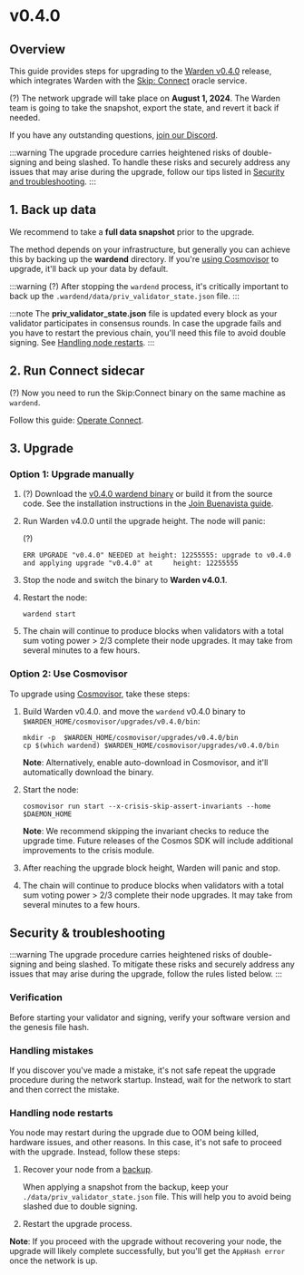 ﻿---
sidebar_position: 1
---

# v0.4.0

## Overview

This guide provides steps for upgrading to the [Warden v0.4.0](https://github.com/warden-protocol/wardenprotocol/releases/tag/v0.4.0) release, which integrates Warden with the [Skip: Connect](https://docs.skip.build/connect/introduction) oracle service.

(?) The network upgrade will take place on **August 1, 2024**. The Warden team is going to take the snapshot, export the state, and revert it back if needed.

If you have any outstanding questions, [join our Discord](https://discord.com/invite/warden).

:::warning
The upgrade procedure carries heightened risks of double-signing and being slashed. To handle these risks and securely address any issues that may arise during the upgrade, follow our tips listed in [Security and troubleshooting](#security-troubleshooting).
:::

## 1. Back up data

We recommend to take a **full data snapshot** prior to the upgrade.

The method depends on your infrastructure, but generally you can achieve this by backing up the **wardend** directory. If you're [using Cosmovisor](#option-2-use-cosmovisor) to upgrade, it'll back up your data by default.

:::warning
(?) After stopping the `wardend` process, it's critically important to back up the `.wardend/data/priv_validator_state.json` file.
:::

:::note
The **priv_validator_state.json**  file is updated every block as your validator participates in consensus rounds. In case the upgrade fails and you have to restart the previous chain, you'll need this file to avoid double signing. See [Handling node restarts](#handling-node-restarts).
:::

## 2. Run Connect sidecar

(?) Now you need to run the Skip:Connect binary on the same machine as `wardend`.

Follow this guide: [Operate Connect](/operate-a-node/operate-connect).

## 3. Upgrade

### Option 1: Upgrade manually

1. (?) Download the [v0.4.0 wardend binary](https://github.com/warden-protocol/wardenprotocol/releases/tag/v0.4.0) or build it from the source code. See the installation instructions in the [Join Buenavista guide](/operate-a-node/buenavista-testnet/join-buenavista#1-install).

2. Run Warden v4.0.0 until the upgrade height. The node will panic:

    (?)
    
    ```shell
    ERR UPGRADE "v0.4.0" NEEDED at height: 12255555: upgrade to v0.4.0 and applying upgrade "v0.4.0" at     height: 12255555
    ```
3. Stop the node and switch the binary to **Warden v4.0.1**.

4. Restart the node:  

    ```
    wardend start
    ```

5. The chain will continue to produce blocks when validators with a total sum voting power > 2/3 complete their node upgrades. It may take from several minutes to a few hours.

### Option 2: Use Cosmovisor

To upgrade using [Cosmovisor](https://pkg.go.dev/cosmossdk.io/tools/cosmovisor), take these steps:

1. Build Warden v0.4.0. and move the `wardend` v0.4.0 binary to `$WARDEN_HOME/cosmovisor/upgrades/v0.4.0/bin`:
    
    ```shell
    mkdir -p  $WARDEN_HOME/cosmovisor/upgrades/v0.4.0/bin
    cp $(which wardend) $WARDEN_HOME/cosmovisor/upgrades/v0.4.0/bin
    ```

    **Note**: Alternatively, enable auto-download in Cosmovisor, and it'll automatically download the binary.

2. Start the node:

    ```shell
    cosmovisor run start --x-crisis-skip-assert-invariants --home $DAEMON_HOME
    ```
    
    **Note**: We recommend skipping the invariant checks to reduce the upgrade time. Future releases of the Cosmos SDK will include additional improvements to the crisis module.

3. After reaching the upgrade block height, Warden will panic and stop.

4. The chain will continue to produce blocks when validators with a total sum voting power > 2/3 complete their node upgrades. It may take from several minutes to a few hours.

## Security & troubleshooting

:::warning
The upgrade procedure carries heightened risks of double-signing and being slashed. To mitigate these risks and securely address any issues that may arise during the upgrade, follow the rules listed below.
:::

### Verification

Before starting your validator and signing, verify your software version and the genesis file hash.

### Handling mistakes

If you discover you've made a mistake, it's not safe repeat the upgrade procedure during the network startup. Instead, wait for the network to start and then correct the mistake.

### Handling node restarts

You node may restart during the upgrade due to OOM being killed, hardware issues, and other reasons. In this case, it's not safe to proceed with the upgrade. Instead, follow these steps:

1. Recover your node from a [backup](#backup).  

    When applying a snapshot from the backup, keep your `./data/priv_validator_state.json` file. This will help you to avoid being slashed due to double signing.

3. Restart the upgrade process.

**Note**: If you proceed with the upgrade without recovering your node, the upgrade will likely complete successfully, but you'll get the `AppHash error` once the network is up.
